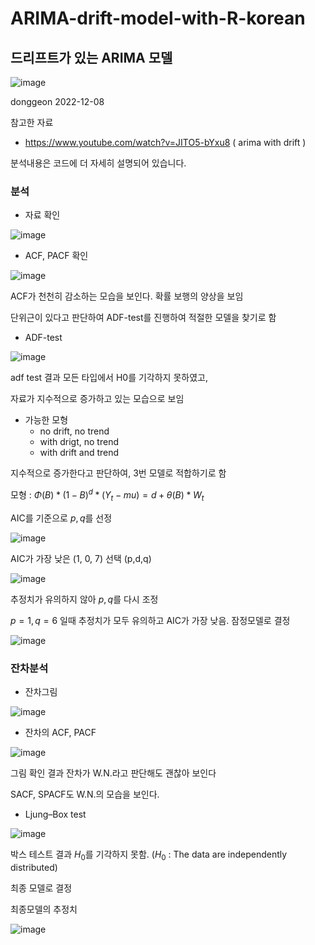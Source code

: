 # ARIMA-drift-model-with-R-korean
## 드리프트가 있는 ARIMA 모델 
![image](https://user-images.githubusercontent.com/87890694/223041830-62179b7f-ac4a-4080-bd27-374b467cfa2c.png)

donggeon
2022-12-08

참고한 자료
 - https://www.youtube.com/watch?v=JITO5-bYxu8 ( arima with drift )

분석내용은 코드에 더 자세히 설명되어 있습니다.
 
### 분석

- 자료 확인

![image](https://user-images.githubusercontent.com/87890694/223037491-38020e78-110f-4f43-bff2-60613a51b901.png)



- ACF, PACF 확인

![image](https://user-images.githubusercontent.com/87890694/223037534-63cb9172-73cf-4592-8643-1ea12e25dc46.png)

ACF가 천천히 감소하는 모습을 보인다. 확률 보행의 양상을 보임

단위근이 있다고 판단하여 ADF-test를 진행하여 적절한 모델을 찾기로 함



- ADF-test


![image](https://user-images.githubusercontent.com/87890694/223038091-90348560-8f90-49fa-ba5d-c9f2af46d536.png)

adf test 결과 모든 타입에서 H0를 기각하지 못하였고,

자료가 지수적으로 증가하고 있는 모습으로 보임

 - 가능한 모형
    - no drift, no trend
    - with drigt, no trend
    - with drift and trend
    
지수적으로 증가한다고 판단하여, 3번 모델로 적합하기로 함

모형 : $Φ(B) * (1-B)^d * (Y_t - mu) = d + θ(B) * W_t$


AIC를 기준으로 $p, q$를 선정

![image](https://user-images.githubusercontent.com/87890694/223039713-cce446aa-ce83-451d-950c-7c8641abb29a.png)


AIC가 가장 낮은 (1, 0, 7) 선택 (p,d,q)

![image](https://user-images.githubusercontent.com/87890694/223040010-2fa059e3-60bb-464e-b064-da627b067a5d.png)

추정치가 유의하지 않아 $p, q$를 다시 조정

$p=1, q=6$ 일때 추정치가 모두 유의하고 AIC가 가장 낮음. 잠정모델로 결정

![image](https://user-images.githubusercontent.com/87890694/223040186-2298b357-9a74-4b1b-ba39-e306b3d54321.png)


### 잔차분석

- 잔차그림

![image](https://user-images.githubusercontent.com/87890694/223041104-e71f57fa-6bb3-4cfe-80f4-8f64e81bb783.png)

- 잔차의 ACF, PACF

![image](https://user-images.githubusercontent.com/87890694/223041140-83a9388f-b257-43fc-ace2-97fd88e608f3.png)

그림 확인 결과 잔차가 W.N.라고 판단해도 괜찮아 보인다

SACF, SPACF도 W.N.의 모습을 보인다.

- Ljung–Box test
 
![image](https://user-images.githubusercontent.com/87890694/223041454-46b6799f-dc8b-465e-ba53-8312f0fcedbd.png)

박스 테스트 결과 $H_0$를 기각하지 못함. ($H_0$ : The data are independently distributed)

최종 모델로 결정

최종모델의 추정치

![image](https://user-images.githubusercontent.com/87890694/223041775-320715be-e4ea-47ba-9ed4-3ddcf497eddd.png)







